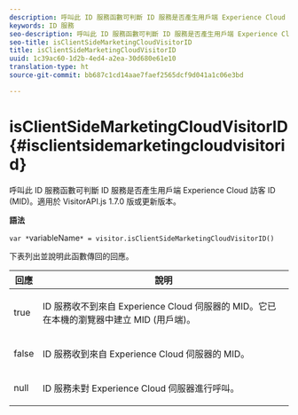 ```yaml
---
description: 呼叫此 ID 服務函數可判斷 ID 服務是否產生用戶端 Experience Cloud 訪客 ID (MID)。適用於 VisitorAPI.js 1.7.0 版或更新版本。
keywords: ID 服務
seo-description: 呼叫此 ID 服務函數可判斷 ID 服務是否產生用戶端 Experience Cloud 訪客 ID (MID)。適用於 VisitorAPI.js 1.7.0 版或更新版本。
seo-title: isClientSideMarketingCloudVisitorID
title: isClientSideMarketingCloudVisitorID
uuid: 1c39ac60-1d2b-4ed4-a2ea-30d680e61e10
translation-type: ht
source-git-commit: bb687c1cd14aae7faef2565dcf9d041a1c06e3bd

---
```



# isClientSideMarketingCloudVisitorID{#isclientsidemarketingcloudvisitorid}

呼叫此 ID 服務函數可判斷 ID 服務是否產生用戶端 Experience Cloud 訪客 ID (MID)。適用於 VisitorAPI.js 1.7.0 版或更新版本。

**語法**

`var *`variableName`* = visitor.isClientSideMarketingCloudVisitorID()`

下表列出並說明此函數傳回的回應。

<table id="table_5D08A5DD6FD04F94818B0E8B790D3136"> 
 <thead> 
  <tr> 
   <th colname="col1" class="entry"> 回應 </th> 
   <th colname="col2" class="entry"> 說明 </th> 
  </tr> 
 </thead>
 <tbody> 
  <tr> 
   <td colname="col1"> <p> <span class="codeph"> true</span> </p> </td> 
   <td colname="col2"> <p>ID 服務收不到來自 <span class="keyword">Experience Cloud</span> 伺服器的 MID。它已在本機的瀏覽器中建立 MID (用戶端)。 </p> </td> 
  </tr> 
  <tr> 
   <td colname="col1"> <p> <span class="codeph"> false</span> </p> </td> 
   <td colname="col2"> <p>ID 服務收到來自 <span class="keyword">Experience Cloud</span> 伺服器的 MID。 </p> </td> 
  </tr> 
  <tr> 
   <td colname="col1"> <p> <span class="codeph"> null</span> </p> </td> 
   <td colname="col2"> <p>ID 服務未對 <span class="keyword">Experience Cloud</span> 伺服器進行呼叫。 </p> </td> 
  </tr> 
 </tbody> 
</table>

